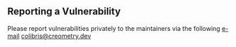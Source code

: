 
## Reporting a Vulnerability

Please report vulnerabilities privately to the maintainers 
via the following [e-mail](mailt:colibris@creometry.dev?subject=[Colibris]%20Vulnerability%20report)
colibris@creometry.dev

